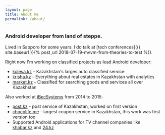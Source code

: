 ```yaml
---
layout: page
title: About me
permalink: /about/
---
```


### Android developer from land of steppe.
Lived in Sapporo for some years. I do talk at [tech conferences]({{ site.baseurl }}{% post_url 2018-07-19-mvvm-from-theories-to-test %}).


Right now I'm working on classified projects as lead Android developer:
* [kolesa.kz](httsp://kolesa.kz) - Kazakhstan's larges auto classified service
* [krisha.kz](https://krisha.kz) - Everything about real estates in Kazakhstan with analytics
* [market.kz](httsp://market.kz) - Classified for searching goods and services all over Kazakhstan


Also worked at [iBecSystems](http://ibecsystems.com) from 2014 to 2015:
* [post.kz](https://play.google.com/store/apps/details?id=kz.post) - post service of Kazakhstan, worked on first version
* [chocolife.me](https://play.google.com/store/apps/details?id=chocolife.me) - largest coupon service in Kazakhstan, this work was first version too
* Supported Android applications for TV channel companies like [khabar.kz](khabar.kz) and [24.kz](24.kz)
